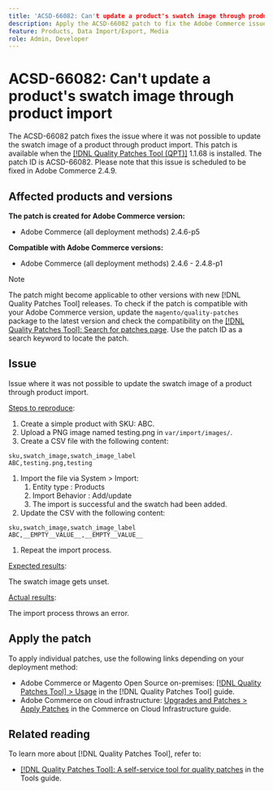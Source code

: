 ```yaml
---
title: 'ACSD-66082: Can't update a product's swatch image through product import'
description: Apply the ACSD-66082 patch to fix the Adobe Commerce issue where uploading a CSV file with the swatch_image field set to EMPTY_VALUE to unset swatch images causes the import process to fail with an error.
feature: Products, Data Import/Export, Media
role: Admin, Developer
---
```


# ACSD-66082: Can't update a product's swatch image through product import

The ACSD-66082 patch fixes the issue where it was not possible to update the swatch image of a product through product import. This patch is available when the [[!DNL Quality Patches Tool (QPT)]](/help/tools/quality-patches-tool/quality-patches-tool-to-self-serve-quality-patches.md) 1.1.68 is installed. The patch ID is ACSD-66082. Please note that this issue is scheduled to be fixed in Adobe Commerce 2.4.9.

## Affected products and versions

**The patch is created for Adobe Commerce version:**

* Adobe Commerce (all deployment methods) 2.4.6-p5

**Compatible with Adobe Commerce versions:**

* Adobe Commerce (all deployment methods) 2.4.6 - 2.4.8-p1

>[!NOTE]
>
>The patch might become applicable to other versions with new [!DNL Quality Patches Tool] releases. To check if the patch is compatible with your Adobe Commerce version, update the `magento/quality-patches` package to the latest version and check the compatibility on the [[!DNL Quality Patches Tool]: Search for patches page](https://experienceleague.adobe.com/tools/commerce-quality-patches/index.html). Use the patch ID as a search keyword to locate the patch.

## Issue

Issue where it was not possible to update the swatch image of a product through product import.

<u>Steps to reproduce</u>:

1. Create a simple product with SKU: ABC.
1. Upload a PNG image named testing.png in `var/import/images/`.
1. Create a CSV file with the following content:

```
sku,swatch_image,swatch_image_label
ABC,testing.png,testing
```

1. Import the file via System > Import:
    1. Entity type : Products
    1. Import Behavior : Add/update
    1. The import is successful and the swatch had been added.
1. Update the CSV with the following content:

```
sku,swatch_image,swatch_image_label
ABC,__EMPTY__VALUE__,__EMPTY__VALUE__
```

1. Repeat the import process.

<u>Expected results</u>:

The swatch image gets unset.

<u>Actual results</u>:

The import process throws an error.

## Apply the patch

To apply individual patches, use the following links depending on your deployment method:

* Adobe Commerce or Magento Open Source on-premises: [[!DNL Quality Patches Tool] > Usage](/help/tools/quality-patches-tool/usage.md) in the [!DNL Quality Patches Tool] guide.
* Adobe Commerce on cloud infrastructure: [Upgrades and Patches > Apply Patches](https://experienceleague.adobe.com/docs/commerce-cloud-service/user-guide/develop/upgrade/apply-patches.html) in the Commerce on Cloud Infrastructure guide.

## Related reading

To learn more about [!DNL Quality Patches Tool], refer to:

* [[!DNL Quality Patches Tool]: A self-service tool for quality patches](/help/tools/quality-patches-tool/quality-patches-tool-to-self-serve-quality-patches.md) in the Tools guide.